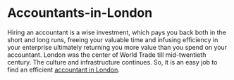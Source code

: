 # Accountants-in-London
Hiring an accountant is a wise investment, which pays you back both in the short and long runs, freeing your valuable time and infusing efficiency in your enterprise ultimately returning you more value than you spend on your accountant. London was the center of World Trade till mid-twentieth century. The culture and infrastructure continues. So, it is an easy job to find an efficient [accountant in London](https://naailandco.com/).
